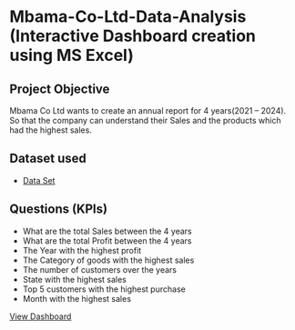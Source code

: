 # Mbama-Co-Ltd-Data-Analysis (Interactive Dashboard creation using MS Excel)
## Project Objective 
Mbama Co Ltd wants to create an annual report for 4 years(2021 – 2024). So that the company can understand their Sales and the products which had the highest sales. 
## Dataset used 
- <a href="https://github.com/chuksmbama/Profit-and-sales-dashboard/blob/main/Data%20Set.xlsx">Data Set </a>
## Questions (KPIs)
-	What are the total Sales between the 4 years
-	What are the total Profit  between the 4 years
-	The Year with the highest profit
-	The Category of goods with the highest sales
-	The number of customers over the years
-	State with the highest sales
-	Top 5 customers with the highest purchase
-	Month with the highest sales 

<a href="https://github.com/chuksmbama/Profit-and-sales-dashboard/blob/main/Screenshot%20(47).png">View Dashboard </a>
